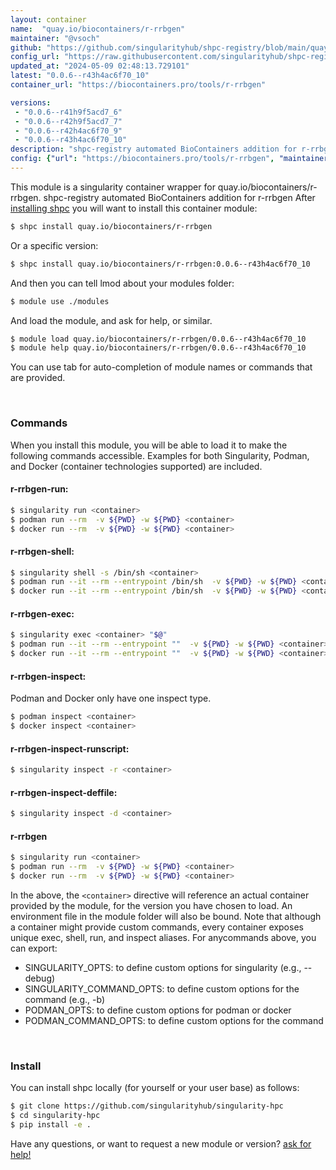 ```yaml
---
layout: container
name:  "quay.io/biocontainers/r-rrbgen"
maintainer: "@vsoch"
github: "https://github.com/singularityhub/shpc-registry/blob/main/quay.io/biocontainers/r-rrbgen/container.yaml"
config_url: "https://raw.githubusercontent.com/singularityhub/shpc-registry/main/quay.io/biocontainers/r-rrbgen/container.yaml"
updated_at: "2024-05-09 02:48:13.729101"
latest: "0.0.6--r43h4ac6f70_10"
container_url: "https://biocontainers.pro/tools/r-rrbgen"

versions:
 - "0.0.6--r41h9f5acd7_6"
 - "0.0.6--r42h9f5acd7_7"
 - "0.0.6--r42h4ac6f70_9"
 - "0.0.6--r43h4ac6f70_10"
description: "shpc-registry automated BioContainers addition for r-rrbgen"
config: {"url": "https://biocontainers.pro/tools/r-rrbgen", "maintainer": "@vsoch", "description": "shpc-registry automated BioContainers addition for r-rrbgen", "latest": {"0.0.6--r43h4ac6f70_10": "sha256:f31fab521895779d895c49ad4eff0fbe05d509a6a85fae8dbdefc82ba75d1a44"}, "tags": {"0.0.6--r41h9f5acd7_6": "sha256:484ac797fab2a3f76843f4123df2f791dd6d7f31921228ef095479d42474b2e3", "0.0.6--r42h9f5acd7_7": "sha256:1129cf324330c6a72a428d93bbb5f5a2b1183fbb46210c48da4e9a9394ac8785", "0.0.6--r42h4ac6f70_9": "sha256:1d97ea429ce18212a67ea44ac98ce1805b4b5b32801a98098bfa0d142e268516", "0.0.6--r43h4ac6f70_10": "sha256:f31fab521895779d895c49ad4eff0fbe05d509a6a85fae8dbdefc82ba75d1a44"}, "docker": "quay.io/biocontainers/r-rrbgen"}
---
```


This module is a singularity container wrapper for quay.io/biocontainers/r-rrbgen.
shpc-registry automated BioContainers addition for r-rrbgen
After [installing shpc](#install) you will want to install this container module:


```bash
$ shpc install quay.io/biocontainers/r-rrbgen
```

Or a specific version:

```bash
$ shpc install quay.io/biocontainers/r-rrbgen:0.0.6--r43h4ac6f70_10
```

And then you can tell lmod about your modules folder:

```bash
$ module use ./modules
```

And load the module, and ask for help, or similar.

```bash
$ module load quay.io/biocontainers/r-rrbgen/0.0.6--r43h4ac6f70_10
$ module help quay.io/biocontainers/r-rrbgen/0.0.6--r43h4ac6f70_10
```

You can use tab for auto-completion of module names or commands that are provided.

<br>

### Commands

When you install this module, you will be able to load it to make the following commands accessible.
Examples for both Singularity, Podman, and Docker (container technologies supported) are included.

#### r-rrbgen-run:

```bash
$ singularity run <container>
$ podman run --rm  -v ${PWD} -w ${PWD} <container>
$ docker run --rm  -v ${PWD} -w ${PWD} <container>
```

#### r-rrbgen-shell:

```bash
$ singularity shell -s /bin/sh <container>
$ podman run --it --rm --entrypoint /bin/sh  -v ${PWD} -w ${PWD} <container>
$ docker run --it --rm --entrypoint /bin/sh  -v ${PWD} -w ${PWD} <container>
```

#### r-rrbgen-exec:

```bash
$ singularity exec <container> "$@"
$ podman run --it --rm --entrypoint ""  -v ${PWD} -w ${PWD} <container> "$@"
$ docker run --it --rm --entrypoint ""  -v ${PWD} -w ${PWD} <container> "$@"
```

#### r-rrbgen-inspect:

Podman and Docker only have one inspect type.

```bash
$ podman inspect <container>
$ docker inspect <container>
```

#### r-rrbgen-inspect-runscript:

```bash
$ singularity inspect -r <container>
```

#### r-rrbgen-inspect-deffile:

```bash
$ singularity inspect -d <container>
```



#### r-rrbgen

```bash
$ singularity run <container>
$ podman run --rm  -v ${PWD} -w ${PWD} <container>
$ docker run --rm  -v ${PWD} -w ${PWD} <container>
```


In the above, the `<container>` directive will reference an actual container provided
by the module, for the version you have chosen to load. An environment file in the
module folder will also be bound. Note that although a container
might provide custom commands, every container exposes unique exec, shell, run, and
inspect aliases. For anycommands above, you can export:

 - SINGULARITY_OPTS: to define custom options for singularity (e.g., --debug)
 - SINGULARITY_COMMAND_OPTS: to define custom options for the command (e.g., -b)
 - PODMAN_OPTS: to define custom options for podman or docker
 - PODMAN_COMMAND_OPTS: to define custom options for the command

<br>

### Install

You can install shpc locally (for yourself or your user base) as follows:

```bash
$ git clone https://github.com/singularityhub/singularity-hpc
$ cd singularity-hpc
$ pip install -e .
```

Have any questions, or want to request a new module or version? [ask for help!](https://github.com/singularityhub/singularity-hpc/issues)